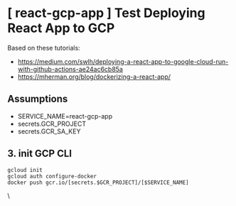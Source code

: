 
[ react-gcp-app ] Test Deploying React App to GCP
================================================================================

Based on these tutorials:
* https://medium.com/swlh/deploying-a-react-app-to-google-cloud-run-with-github-actions-ae24ac6cb85a
* https://mherman.org/blog/dockerizing-a-react-app/

## Assumptions

* SERVICE_NAME=react-gcp-app
* secrets.GCR_PROJECT
* secrets.GCR_SA_KEY 


## 3. init GCP CLI
```
gcloud init
gcloud auth configure-docker
docker push gcr.io/[secrets.$GCR_PROJECT]/[$SERVICE_NAME]

```

\